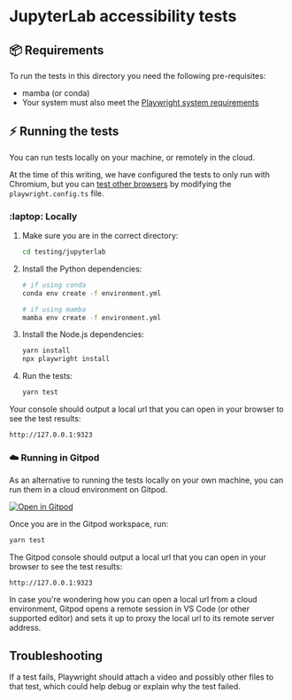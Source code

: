 # JupyterLab accessibility tests

## :package: Requirements

To run the tests in this directory you need the following pre-requisites:

- mamba (or conda)
- Your system must also meet the [Playwright system requirements](https://playwright.dev/docs/library#system-requirements)

## :zap: Running the tests

You can run tests locally on your machine, or remotely in the cloud.

At the time of this writing, we have configured the tests to only run with
Chromium, but you can
[test other browsers](https://github.com/MarcusFelling/demo.playwright/blob/main/accessibility/playwright.config.ts)
by modifying the `playwright.config.ts` file.

### :laptop: Locally

1. Make sure you are in the correct directory:

    ```bash
    cd testing/jupyterlab
    ```

2. Install the Python dependencies:

    ```bash
    # if using conda
    conda env create -f environment.yml

    # if using mamba
    mamba env create -f environment.yml
    ```

3. Install the Node.js dependencies:

    ```bash
    yarn install
    npx playwright install
    ```

4. Run the tests:

    ```bash
    yarn test
    ```

Your console should output a local url that you can open in your browser to see
the test results:

    http://127.0.0.1:9323

### :cloud: Running in Gitpod

As an alternative to running the tests locally on your own machine, you can run
them in a cloud environment on Gitpod.

[![Open in Gitpod](https://gitpod.io/button/open-in-gitpod.svg)](https://gitpod.io/#https://github.com/jupyter/accessibility)

Once you are in the Gitpod workspace, run:

```bash
yarn test
```

The Gitpod console should output a local url that you can open in your browser
to see the test results:

    http://127.0.0.1:9323

In case you're wondering how you can open a local url from a cloud environment,
Gitpod opens a remote session in VS Code (or other supported editor) and sets it
up to proxy the local url to its remote server address.

## Troubleshooting

If a test fails, Playwright should attach a video and possibly other files to
that test, which could help debug or explain why the test failed.
